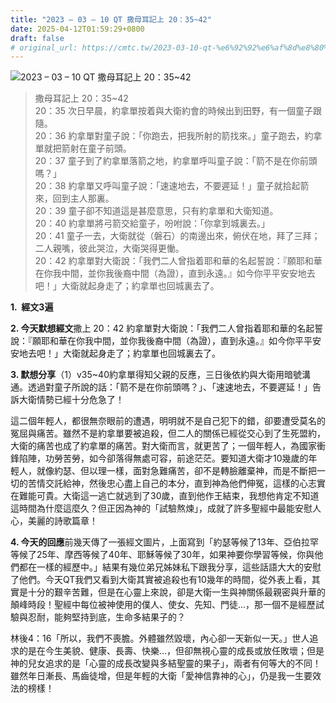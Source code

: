 ```yaml
---
title: "2023 – 03 – 10 QT 撒母耳記上 20：35~42"
date: 2025-04-12T01:59:29+0800
draft: false
# original_url: https://cmtc.tw/2023-03-10-qt-%e6%92%92%e6%af%8d%e8%80%b3%e8%a8%98%e4%b8%8a-20%ef%bc%9a3542
---
```


![2023 – 03 – 10 QT 撒母耳記上 20：35~42](/images/qt.jpg  "2023 – 03 – 10 QT 撒母耳記上 20：35~42")

> 撒母耳記上 20：35~42  
> 20：35 次日早晨，約拿單按着與大衛約會的時候出到田野，有一個童子跟隨。  
> 20：36 約拿單對童子說：「你跑去，把我所射的箭找來。」童子跑去，約拿單就把箭射在童子前頭。  
> 20：37 童子到了約拿單落箭之地，約拿單呼叫童子說：「箭不是在你前頭嗎？」  
> 20：38 約拿單又呼叫童子說：「速速地去，不要遲延！」童子就拾起箭來，回到主人那裏。  
> 20：39 童子卻不知道這是甚麼意思，只有約拿單和大衛知道。  
> 20：40 約拿單將弓箭交給童子，吩咐說：「你拿到城裏去。」  
> 20：41 童子一去，大衛就從（磐石）的南邊出來，俯伏在地，拜了三拜；二人親嘴，彼此哭泣，大衛哭得更慟。  
> 20：42 約拿單對大衛說：「我們二人曾指着耶和華的名起誓說：『願耶和華在你我中間，並你我後裔中間（為證），直到永遠。』如今你平平安安地去吧！」大衛就起身走了；約拿單也回城裏去了。

**1.  經文3遍**

**2. 今天默想經文**撒上 20：42 約拿單對大衛說：「我們二人曾指着耶和華的名起誓說：『願耶和華在你我中間，並你我後裔中間（為證），直到永遠。』如今你平平安安地去吧！」大衛就起身走了；約拿單也回城裏去了。

**3. 默想分享**（1）v35~40約拿單得知父親的反應，三日後依約與大衛用暗號溝通。透過對童子所說的話：「箭不是在你前頭嗎？」、「速速地去，不要遲延！」告訴大衛情勢已經十分危急了！

這二個年輕人，都很無奈眼前的遭遇，明明就不是自己犯下的錯，卻要遭受莫名的冤屈與痛苦。雖然不是約拿單要被追殺，但二人的關係已經從交心到了生死盟約，大衛的痛苦也成了約拿單的痛苦。對大衛而言，就更苦了；一個年輕人，為國家衝鋒陷陣，功勞苦勞，如今卻落得無處可容，前途茫茫。要知道大衛才10幾歲的年輕人，就像約瑟、但以理一樣，面對急難痛苦，卻不是轉臉離棄神，而是不斷把一切的苦情交託給神，然後忠心盡上自己的本分，直到神為他們伸冤，這樣的心志實在難能可貴。大衛這一逃亡就逃到了30歲，直到他作王結束，我想他肯定不知道這時間為什麼這麼久？但正因為神的「試驗熬煉」，成就了許多聖經中最能安慰人心，美麗的詩歌篇章！

**4. 今天的回應**前幾天傳了一張經文圖片，上面寫到「約瑟等候了13年、亞伯拉罕等候了25年、摩西等候了40年、耶穌等候了30年，如果神要你學習等候，你與他們都在一樣的經歷中。」結果有幾位弟兄姊妹私下跟我分享，這些話語大大的安慰了他們。今天QT我們又看到大衛其實被追殺也有10幾年的時間，從外表上看，其實是十分的艱辛苦難，但是在心靈上來說，卻是大衛一生與神關係最親密與升華的顛峰時段！聖經中每位被神使用的僕人、使女、先知、門徒…，那一個不是經歷試驗與忍耐，能夠堅持到底，生命多結果子的？

林後4：16「所以，我們不喪膽。外體雖然毀壞，內心卻一天新似一天。」世人追求的是在今生美貌、健康、長壽、快樂…，但卻無視心靈的成長或放任敗壞；但是神的兒女追求的是「心靈的成長改變與多結聖靈的果子」，兩者有何等大的不同！雖然年日漸長、馬齒徒增，但是年輕的大衛「愛神信靠神的心」，仍是我一生要效法的榜樣！
